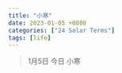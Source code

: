 ```yaml
---
title: "小寒"
date: 2023-01-05 +0800
categories: ["24 Solar Terms"]
tags: [life]
---
```



> 1月5日 今日 小寒